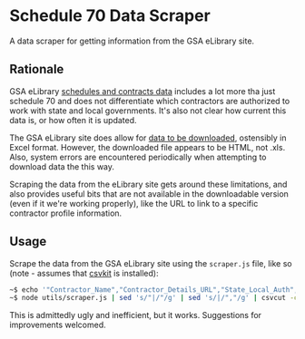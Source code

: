 # Schedule 70 Data Scraper

A data scraper for getting information from the GSA eLibrary site.

## Rationale

GSA eLibrary [schedules and contracts data](https://catalog.data.gov/dataset/gsa-elibrary-schedules-and-contracts) includes a lot more tha  just schedule 70 and does not differentiate which contractors are authorized to work with state and local governments. It's also not clear how current this data is, or how often it is updated.

The GSA eLibrary site does allow for [data to be downloaded](http://www.gsaelibrary.gsa.gov/ElibMain/sinDetails.do?executeQuery=YES&scheduleNumber=70&flag=&filter=&specialItemNumber=132+51), ostensibly in Excel format. However, the downloaded file appears to be HTML, not .xls. Also, system errors are encountered periodically when attempting to download data the this way.

Scraping the data from the eLibrary site gets around these limitations, and also provides useful bits that are not available in the downloadable version (even if it we're working properly), like the URL to link to a specific contractor profile information.

## Usage

Scrape the data from the GSA eLibrary site using the ```scraper.js``` file, like so (note - assumes that [csvkit](https://csvkit.readthedocs.io/en/0.9.1/) is installed):

```bash
~$ echo '"Contractor_Name","Contractor_Details_URL","State_Local_Auth","Contract_Number","Phone","Location","Socio_Economic_Indicators","Contractor_TC_Price_List","View_Catalog"' > data.csv
~$ node utils/scraper.js | sed 's/"|/"/g' | sed 's/|/","/g' | csvcut -c 1-7,9,11 >> data.csv
```

This is admittedly ugly and inefficient, but it works. Suggestions for improvements welcomed.
